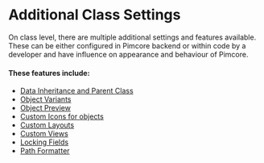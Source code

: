 # Additional Class Settings

On class level, there are multiple additional settings and features available. These can be either configured in Pimcore
backend or within code by a developer and have influence on appearance and behaviour of Pimcore. 

#### These features include: 
* [Data Inheritance and Parent Class](./01_Inheritance.md)
* [Object Variants](./03_Variants.md)
* [Object Preview](./05_Preview.md)
* [Custom Icons for objects](./07_Custom_Icons.md)
* [Custom Layouts](./09_Custom_Layouts.md)
* [Custom Views](./11_Custom_Views.md)
* [Locking Fields](./13_Locking_Fields.md)
* [Path Formatter](./14_Path_Formatter.md)